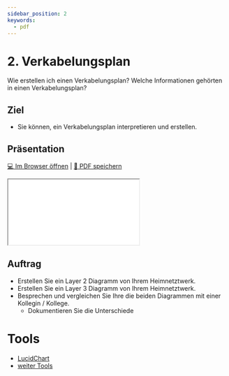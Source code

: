 ```yaml
---
sidebar_position: 2
keywords:
  - pdf
---
```


# 2. Verkabelungsplan

Wie erstellen ich einen Verkabelungsplan?
Welche Informationen gehörten in einen Verkabelungsplan?

## Ziel

* Sie können, ein Verkabelungsplan interpretieren und erstellen.

## Präsentation

[:computer: Im Browser öffnen](pathname:///slides/40_netzwerkdiagramm/01_Netzwerkdiagramm) | [:floppy_disk: PDF speichern](pathname:///slides/40_netzwerkdiagramm/01_Netzwerkdiagramm)

<iframe src="/bbzbl-modul-117/slides/40_netzwerkdiagramm/01_Netzwerkdiagramm"></iframe>


## Auftrag

- Erstellen Sie ein Layer 2 Diagramm von Ihrem Heimnetztwerk.
- Erstellen Sie ein Layer 3 Diagramm von Ihrem Heimnetztwerk.
- Besprechen und vergleichen Sie Ihre die beiden Diagrammen mit einer Kollegin / Kollege.
  - Dokumentieren Sie die Unterschiede

# Tools
- [ LucidChart ](https://www.lucidchart.com/pages/de/was-ist-ein-netzwerkdiagramm)
- [ weiter Tools ](../03%20tools/02%20Tools)